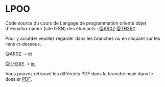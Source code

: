 # LPOO
Code source du cours de Langage de programmation orienté objet d'Henallux namur (site IESN) des étudiants : [@AR0Z](https://github.com/AR0Z) [@TH3RY](https://github.com/TH3RY)

Pour y accéder veuillez regarder dans les branches ou en cliquant sur les liens ci-dessous.

[@AR0Z](https://github.com/AR0Z) ➝  [ici](https://github.com/AR0ZDEV/LPOO/tree/Germain)

[@TH3RY](https://github.com/TH3RY) ➝  [ici](https://github.com/AR0ZDEV/LPOO/tree/Thérence)

Vous pouvez retrouvé les différents PDF dans la branche main dans le dossier [PDF](https://github.com/AR0ZDEV/LPOO/tree/main/PDF).

